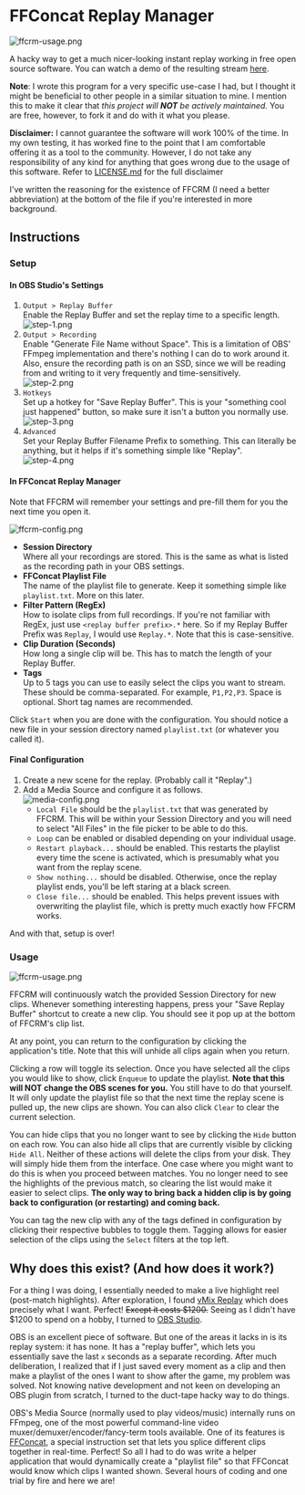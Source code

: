 # FFConcat Replay Manager

![ffcrm-usage.png](img/ffcrm-usage.png)

A hacky way to get a much nicer-looking instant replay working in free open
source software. You can watch a demo of the resulting stream [here](https://www.youtube.com/watch?v=rmDBHsLfZVo).

**Note**:
I wrote this program for a very specific use-case I had, but I thought it might
be beneficial to other people in a similar situation to mine. I mention this to
make it clear that *this project will **NOT** be actively maintained.* You are
free, however, to fork it and do with it what you please.

**Disclaimer:** I cannot guarantee the software will work 100% of 
the time. In my own testing, it has worked fine to the point that I am
comfortable offering it as a tool to the community. However, I do not take any
responsibility of any kind for anything that goes wrong due to the usage of
this software. Refer to [LICENSE.md](LICENSE.md) for the full disclaimer

I've written the reasoning for the existence of FFCRM (I need a better
abbreviation) at the bottom of the file if you're interested in more background. 

## Instructions

### Setup
#### In OBS Studio's Settings
1. `Output > Replay Buffer`  
Enable the Replay Buffer and set the replay time to a specific length.    
![step-1.png](img/step-1.png)
2. `Output > Recording`  
Enable "Generate File Name without Space". This is a limitation of OBS' FFmpeg
implementation and there's nothing I can do to work around it. Also, ensure
the recording path is on an SSD, since we will be reading from and writing to
it very frequently and time-sensitively.  
![step-2.png](img/step-2.png)
3. `Hotkeys`  
Set up a hotkey for "Save Replay Buffer". This is your "something cool just
happened" button, so make sure it isn't a button you normally use.  
![step-3.png](img/step-3.png)
4. `Advanced`  
Set your Replay Buffer Filename Prefix to something. This can literally be 
anything, but it helps if it's something simple like "Replay".  
![step-4.png](img/step-4.png)

#### In FFConcat Replay Manager
Note that FFCRM will remember your settings and pre-fill them for you the next
time you open it.

![ffcrm-config.png](img/ffcrm-config.png)
- **Session Directory**  
Where all your recordings are stored. This is the same as what is listed as the
recording path in your OBS settings.
- **FFConcat Playlist File**  
The name of the playlist file to generate. Keep it something simple like 
`playlist.txt`. More on this later.
- **Filter Pattern (RegEx)**  
How to isolate clips from full recordings. If you're not familiar with RegEx,
just use `<replay buffer prefix>.*` here. So if my Replay Buffer Prefix was
`Replay`, I would use `Replay.*`. Note that this is case-sensitive.
- **Clip Duration (Seconds)**  
How long a single clip will be. This has to match the length of your Replay
Buffer.
- **Tags**  
Up to 5 tags you can use to easily select the clips you want to stream. These
should be comma-separated. For example, `P1,P2,P3`. Space is optional. Short
tag names are recommended.

Click `Start` when you are done with the configuration. You should notice a new
file in your session directory named `playlist.txt` (or whatever you called it).

#### Final Configuration
1. Create a new scene for the replay. (Probably call it "Replay".)
2. Add a Media Source and configure it as follows.  
![media-config.png](img/media-config.png)
   - `Local File` should be the `playlist.txt` that was generated by FFCRM. 
   This will be within your Session Directory and you will need to select "All
   Files" in the file picker to be able to do this.
   - `Loop` can be enabled or disabled depending on your individual usage.
   - `Restart playback...` should be enabled. This restarts the playlist every
   time the scene is activated, which is presumably what you want from the 
   replay scene.
   - `Show nothing...` should be disabled. Otherwise, once the replay playlist
   ends, you'll be left staring at a black screen.
   - `Close file...` should be enabled. This helps prevent issues with
   overwriting the playlist file, which is pretty much exactly how FFCRM works.

And with that, setup is over!

### Usage
![ffcrm-usage.png](img/ffcrm-usage.png)

FFCRM will continuously watch the provided Session Directory for new clips.
Whenever something interesting happens, press your "Save Replay Buffer"
shortcut to create a new clip. You should see it pop up at the bottom of
FFCRM's clip list.

At any point, you can return to the configuration by clicking the application's
title. Note that this will unhide all clips again when you return.

Clicking a row will toggle its selection. Once you have selected all the clips
you would like to show, click `Enqueue` to update the playlist. **Note that 
this will NOT change the OBS scenes for you.** You still have to do that
yourself. It will only update the playlist file so that the next time the 
replay scene is pulled up, the new clips are shown. You can also click `Clear`
to clear the current selection.

You can hide clips that you no longer want to see by clicking the `Hide` button
on each row. You can also hide all clips that are currently visible by clicking
`Hide All`. Neither of these actions will delete the clips from your disk. They 
will simply hide them from the interface. One case where you might want to do
this is when you proceed between matches. You no longer need to see the 
highlights of the previous match, so clearing the list would make it easier to
select clips. **The only way to bring back a hidden clip is by going back to 
configuration (or restarting) and coming back.**

You can tag the new clip with any of the tags defined in configuration by
clicking their respective bubbles to toggle them. Tagging allows for easier
selection of the clips using the `Select` filters at the top left. 

## Why does this exist? (And how does it work?)
For a thing I was doing, I essentially needed to make a live highlight reel 
(post-match highlights). After exploration, I found [vMix Replay](https://www.youtube.com/watch?v=l7l4MY9u7pA)
which does precisely what I want. Perfect! ~~Except it costs $1200.~~ Seeing as
I didn't have $1200 to spend on a hobby, I turned to [OBS Studio](https://obsproject.com/).

OBS is an excellent piece of software. But one of the areas it lacks in is its
replay system: it has none. It has a "replay buffer", which lets you
essentially save the last `x` seconds as a separate recording. After much 
deliberation, I realized that if I just saved every moment as a clip and then 
make a playlist of the ones I want to show after the game, my problem was
solved. Not knowing native development and not keen on developing an OBS plugin
from scratch, I turned to the duct-tape hacky way to do things.

OBS's Media Source (normally used to play videos/music) internally runs on
FFmpeg, one of the most powerful command-line video
muxer/demuxer/encoder/fancy-term tools available. One of its features is
[FFConcat](https://trac.ffmpeg.org/wiki/Concatenate), a special instruction set
that lets you splice different clips together in real-time. Perfect! So all I
had to do was write a helper application that would dynamically create a 
"playlist file" so that FFConcat would know which clips I wanted shown. Several
hours of coding and one trial by fire and here we are!
